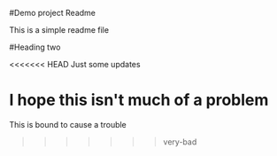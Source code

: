 #Demo project Readme

This is a simple readme file

#Heading two

<<<<<<< HEAD
Just some updates

I hope this isn't much of a problem
=======
This is bound to cause a trouble
>>>>>>> very-bad
